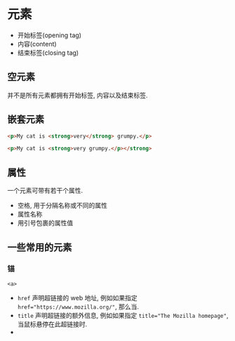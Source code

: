 # 元素

- 开始标签(opening tag)
- 内容(content)
- 结束标签(closing tag)

## 空元素

并不是所有元素都拥有开始标签, 内容以及结束标签.

## 嵌套元素

```html
<p>My cat is <strong>very</strong> grumpy.</p>
```

```html
<p>My cat is <strong>very grumpy.</p></strong>
```

## 属性

一个元素可带有若干个属性.

- 空格, 用于分隔名称或不同的属性
- 属性名称
- 用引号包裹的属性值

## 一些常用的元素

### 锚

`<a>`

- `href` 声明超链接的 web 地址, 例如如果指定 `href="https://www.mozilla.org/"`, 那么当.
- `title` 声明超链接的额外信息, 例如如果指定 `title="The Mozilla homepage"`, 当鼠标悬停在此超链接时.
- 
